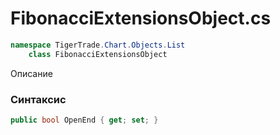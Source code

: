 
# FibonacciExtensionsObject.cs
```csharp
namespace TigerTrade.Chart.Objects.List  
    class FibonacciExtensionsObject
```

Описание

### Синтаксис
```csharp
public bool OpenEnd { get; set; }
```

